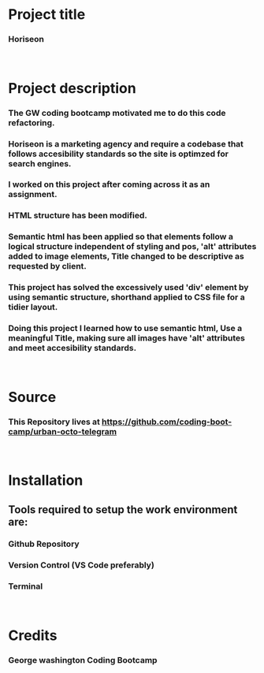 # Project title

### Horiseon

<br/>

# Project description

### The GW coding bootcamp motivated me to do this code refactoring.

### Horiseon is a marketing agency and require a codebase that follows accesibility standards so the site is optimzed for search engines.

### I worked on this project after coming across it as an assignment.

### HTML structure has been modified.

### Semantic html has been applied so that elements follow a logical structure independent of styling and pos, 'alt' attributes added to image elements, Title changed to be descriptive as requested by client.

### This project has solved the excessively used 'div' element by using semantic structure, shorthand applied to CSS file for a tidier layout.

### Doing this project I learned how to use semantic html, Use a meaningful Title, making sure all images have 'alt' attributes and meet accesibility standards.

<br/>

# Source

### This Repository lives at https://github.com/coding-boot-camp/urban-octo-telegram

<br/>

# Installation

## Tools required to setup the work environment are:

### Github Repository

### Version Control (VS Code preferably)

### Terminal

<br/>

# Credits

### George washington Coding Bootcamp

